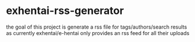 # exhentai-rss-generator
the goal of this project is generate a rss file for tags/authors/search results as currently exhentai/e-hentai only provides an rss feed for all their uploads
